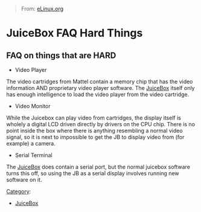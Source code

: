 > From: [eLinux.org](http://eLinux.org/JuiceBox_FAQ_Hard_Things "http://eLinux.org/JuiceBox_FAQ_Hard_Things")


# JuiceBox FAQ Hard Things



## FAQ on things that are HARD

-   Video Player

The video cartridges from Mattel contain a memory chip that has the
video information AND proprietary video player software. The
[JuiceBox](http://eLinux.org/JuiceBox "JuiceBox") itself only has enough intelligence to
load the video player from the video cartridge.

-   Video Monitor

While the Juicebox can play video from cartridges, the display itself is
wholely a digital LCD driven directly by drivers on the CPU chip. There
is no point inside the box where there is anything resembling a normal
video signal, so it is next to impossible to get the JB to display video
from (for example) a camera.

-   Serial Terminal

The [JuiceBox](http://eLinux.org/JuiceBox "JuiceBox") does contain a serial port, but the
normal juicebox software turns this off, so using the JB as a serial
display involves running new software on it.


[Category](http://eLinux.org/Special:Categories "Special:Categories"):

-   [JuiceBox](http://eLinux.org/Category:JuiceBox "Category:JuiceBox")

